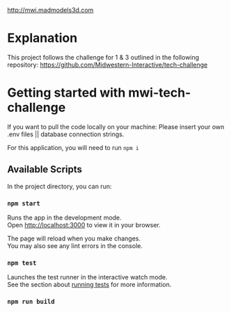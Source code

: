http://mwi.madmodels3d.com

# Explanation
This project follows the challenge for 1 & 3 outlined in the following repository: https://github.com/Midwestern-Interactive/tech-challenge

# Getting started with mwi-tech-challenge

If you want to pull the code locally on your machine:
Please insert your own .env files || database connection strings.

For this application, you will need to run `npm i`

## Available Scripts

In the project directory, you can run:

### `npm start`

Runs the app in the development mode.\
Open [http://localhost:3000](http://localhost:3000) to view it in your browser.

The page will reload when you make changes.\
You may also see any lint errors in the console.

### `npm test`

Launches the test runner in the interactive watch mode.\
See the section about [running tests](https://facebook.github.io/create-react-app/docs/running-tests) for more information.

### `npm run build`
